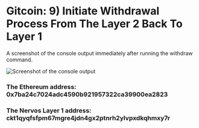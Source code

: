 # Gitcoin: 9) Initiate Withdrawal Process From The Layer 2 Back To Layer 1

A screenshot of the console output immediately after running the withdraw command.

![Screenshot of the console output](PUTLINKHERE)

### The Ethereum address: 0x7ba24c7024adc4590b921957322ca39900ea2823

### The Nervos Layer 1 address: ckt1qyqfsfpm67mgre4jdn4gx2ptnrh2ylvpxdkqhmxy7r

